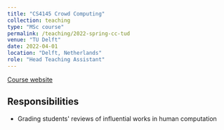 ```yaml
---
title: "CS4145 Crowd Computing"
collection: teaching
type: "MSc course"
permalink: /teaching/2022-spring-cc-tud
venue: "TU Delft"
date: 2022-04-01
location: "Delft, Netherlands"
role: "Head Teaching Assistant"
---
```


[Course website](https://studiegids.tudelft.nl/a101_displayCourse.do?course_id=57441)

Responsibilities
------
- Grading students' reviews of influential works in human computation